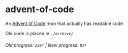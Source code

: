 # advent-of-code

An [Advent of Code](https://adventofcode.com) repo that actually has readable code

Old code is placed in `./archive/`

###### Old progress: `236*` | New progress: `81*`
